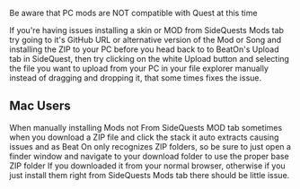 Be aware that PC mods are NOT compatible with Quest at this time

If you're having issues installing a skin or MOD from SideQuests Mods tab try going to it's GitHub URL or alternative version of the Mod or Song and installing the ZIP to your PC before you head back to to BeatOn's Upload tab in SideQuest, then try clicking on the white Upload button and selecting the file you want to upload from your PC in your file explorer manually instead of dragging and dropping it, that some times fixes the issue.



Mac Users
----
When manually installing Mods not From SideQuests MOD tab sometimes when you download a ZIP file and click the stack it auto extracts causing issues and as Beat On only recognizes ZIP folders, so be sure to just open a finder window and navigate to your download folder to use the proper base ZIP folder If you downloaded it from your normal browser, otherwise if you just install them right from SideQuests Mods tab there should be little issue.